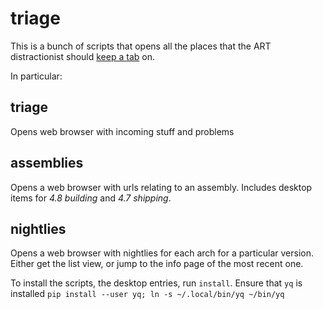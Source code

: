 # triage

This is a bunch of scripts that opens all the places that the ART distractionist should
[keep a tab](https://mojo.redhat.com/docs/DOC-1207451) on.

In particular:
## triage
Opens web browser with incoming stuff and problems

## assemblies
Opens a web browser with urls relating to an assembly. Includes desktop items
for *4.8 building* and *4.7 shipping*.

## nightlies
Opens a web browser with nightlies for each arch for a particular version. Either get the
list view, or jump to the info page of the most recent one.

To install the scripts, the desktop entries, run `install`. Ensure that `yq` is
installed `pip install --user yq; ln -s ~/.local/bin/yq ~/bin/yq`
